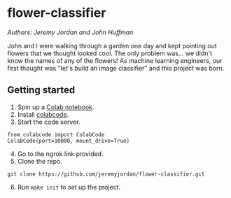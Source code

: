 # flower-classifier

*Authors: Jeremy Jordan and John Huffman*

John and I were walking through a garden one day and kept pointing out flowers that we thought looked cool. The only problem was... we didn't know the names of any of the flowers! As machine learning engineers, our first thought was "let's build an image classifier" and this project was born. 


## Getting started

1. Spin up a [Colab notebook](https://colab.research.google.com/).
2. Install [colabcode](https://github.com/abhishekkrthakur/colabcode).
3. Start the code server.

```
from colabcode import ColabCode
ColabCode(port=10000, mount_drive=True)
```
4. Go to the ngrok link provided.
5. Clone the repo.

```
git clone https://github.com/jeremyjordan/flower-classifier.git
```

6. Run `make init` to set up the project.